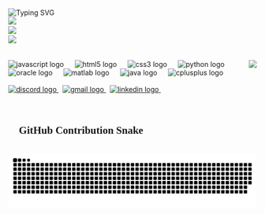 <br clear="both" />

<p align="left">
 <img src="https://readme-typing-svg.demolab.com?font=Pacifico&size=31&height=70&pause=5000&color=F7F7F7&width=435&lines=Hi+there+%F0%9F%91%8B+I'm+Disha" alt="Typing SVG" />
 <br>
  <img src="https://readme-typing-svg.demolab.com?font=Fira+Code&pause=4000&color=F7F7F7&width=435&lines=~+Third-year+CSE+student+%F0%9F%8E%93" />
  <br>
   <img src="https://readme-typing-svg.demolab.com?font=Fira+Code&pause=4000&color=F7F7F7&width=435&lines=~+Exploring+data+science+%26+beyond+%F0%9F%93%8A" />
  <br>
  <img src="https://readme-typing-svg.demolab.com?font=Fira+Code&pause=4000&color=F7F7F7&width=449&lines=~+Breaking+problems+,+not+promises+%F0%9F%98%8E" />
</p>

<br clear="both" />

<!-- Animated GIF (great!) -->
<img align="right" height="188" src="https://i.pinimg.com/originals/ee/e0/c1/eee0c1dc806da44930fc6eb26b94a737.gif" />

<!-- Tech Stack Icons -->
<div align="left">
  <img src="https://cdn.jsdelivr.net/gh/devicons/devicon/icons/javascript/javascript-original.svg" height="30" alt="javascript logo" />
  <img width="14" />
  <img src="https://cdn.jsdelivr.net/gh/devicons/devicon/icons/html5/html5-original.svg" height="30" alt="html5 logo" />
  <img width="14" />
  <img src="https://cdn.jsdelivr.net/gh/devicons/devicon/icons/css3/css3-original.svg" height="30" alt="css3 logo" />
  <img width="14" />
  <img src="https://cdn.jsdelivr.net/gh/devicons/devicon/icons/python/python-original.svg" height="30" alt="python logo" />
  <img width="14" />
  <img src="https://cdn.jsdelivr.net/gh/devicons/devicon/icons/oracle/oracle-original.svg" height="30" alt="oracle logo" />
  <img width="14" />
  <img src="https://cdn.jsdelivr.net/gh/devicons/devicon/icons/matlab/matlab-original.svg" height="30" alt="matlab logo" />
  <img width="14" />
  <img src="https://cdn.jsdelivr.net/gh/devicons/devicon/icons/java/java-original.svg" height="30" alt="java logo" />
  <img width="14" />
  <img src="https://cdn.jsdelivr.net/gh/devicons/devicon/icons/cplusplus/cplusplus-original.svg" height="30" alt="cplusplus logo" />
</div>
<br>
<!-- Social Links -->
<div align="left">
 <a href="https://discord.com/users/disha_19903" target="_blank">
  <img src="https://img.shields.io/static/v1?message=Discord&logo=discord&label=&color=7289DA&logoColor=white&labelColor=&style=for-the-badge" height="35" alt="discord logo" />
</a>&nbsp
  <a href="mailto:dishap9213@gmail.com" target="_blank">
    <img src="https://img.shields.io/static/v1?message=Gmail&logo=gmail&label=&color=D14836&logoColor=white&labelColor=&style=for-the-badge" height="35" alt="gmail logo" />
  </a>&nbsp
  <a href="https://www.linkedin.com/in/disha-prajapati-06681a311/" target="_blank">
    <img src="https://img.shields.io/static/v1?message=LinkedIn&logo=linkedin&label=&color=0077B5&logoColor=white&labelColor=&style=for-the-badge" height="35" alt="linkedin logo" />
  </a>&nbsp
</div>
<br>
<br>
<!-- GitHub Contribution Snake -->
<div>
  <h2  style="font-family: Pacifico, cursive;">🐍 <b>GitHub Contribution Snake</b></h2>
  <img src="https://raw.githubusercontent.com/disha9213/disha9213/output/github-contribution-grid-snake-dark.svg" alt="GitHub Contribution Snake" style="margin-top:2px;"/>
</div>




